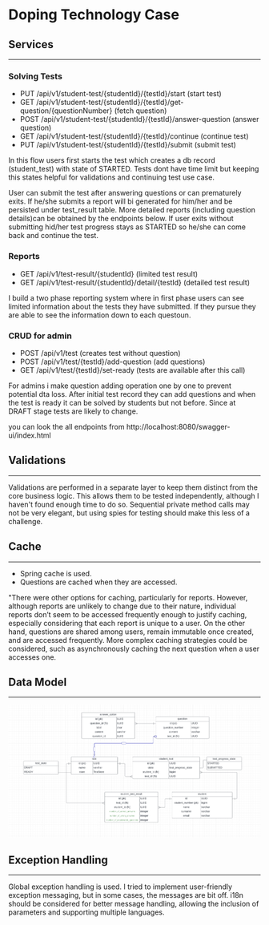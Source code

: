 # Doping Technology Case

## Services

---------

### Solving Tests
- PUT /api/v1/student-test/{studentId}/{testId}/start (start test)
- GET /api/v1/student-test/{studentId}/{testId}/get-question/{questionNumber} (fetch question)
- POST /api/v1/student-test/{studentId}/{testId}/answer-question (answer question) 
- GET /api/v1/student-test/{studentId}/{testId}/continue (continue test)
- PUT /api/v1/student-test/{studentId}/{testId}/submit (submit test)

In this flow users first starts the test which creates a db record (student_test)
with state of STARTED. Tests dont have time limit but keeping this states helpful
for validations and continuing test use case.

User can submit the test after answering questions or can prematurely exits. If 
he/she submits a report will bi generated for him/her and be persisted under
test_result table. More detailed reports (including question details)can be 
obtained by the endpoints below. If user exits without submitting hid/her test progress
stays as STARTED so he/she can come back and continue the test. 

### Reports

- GET /api/v1/test-result/{studentId} (limited test result)
- GET /api/v1/test-result/{studentId}/detail/{testId} (detailed test result)

I build a two phase reporting system where in first phase users
can see limited information about the tests they have submitted.
If they pursue they are able to see the information down to each questoun.

### CRUD for admin

- POST /api/v1/test (creates test without question)
- POST /api/v1/test/{testId}/add-question (add questions)
- GET /api/v1/test/{testId}/set-ready (tests are available after this call)

For admins i make question adding operation one by one to prevent
potential dta loss. After initial test record they can add questions and when 
the test is ready it can be solved by students but not before. Since at DRAFT
stage tests are likely to change.

you can look the all endpoints from http://localhost:8080/swagger-ui/index.html

## Validations

------------
Validations are performed in a separate layer to keep them distinct from the core 
business logic. This allows them to be tested independently, although I haven't found 
enough time to do so. Sequential private method calls may not be very elegant, but 
using spies for testing should make this less of a challenge.

## Cache

-------

- Spring cache is used.
- Questions are cached when they are accessed.

"There were other options for caching, particularly for reports. However, although reports are unlikely to change due to their nature, individual reports don’t seem to be accessed frequently enough to justify caching, especially considering that each report is unique to a user. On the other hand, questions are shared among users, remain immutable once created, and are accessed frequently. More complex caching strategies could be considered, such as asynchronously caching the next question when a user accesses one.

## Data Model

------
![schema](/schema.png)

## Exception Handling

--------
Global exception handling is used. I tried to implement user-friendly exception messaging, but in some cases, the messages are bit off. i18n should be considered for better message handling, allowing the inclusion of parameters and supporting multiple languages.







